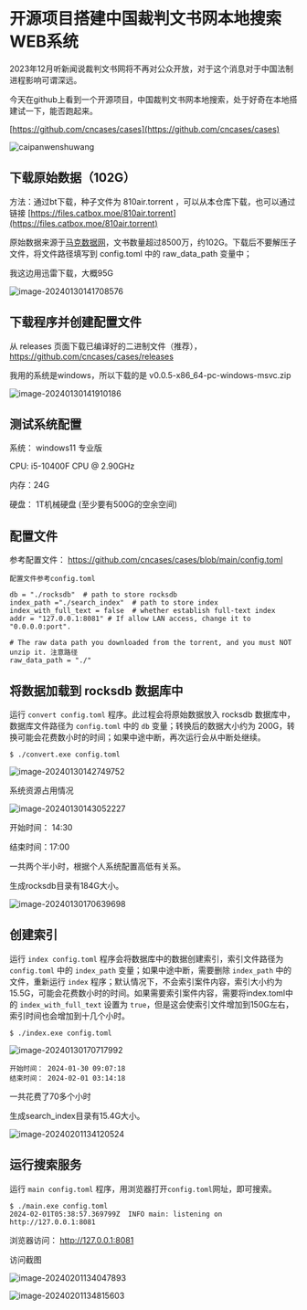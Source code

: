 # 开源项目搭建中国裁判文书网本地搜索WEB系统



2023年12月听新闻说裁判文书网将不再对公众开放，对于这个消息对于中国法制进程影响可谓深远。



今天在github上看到一个开源项目，中国裁判文书网本地搜索，处于好奇在本地搭建试一下，能否跑起来。

[https://github.com/cncases/cases](https://github.com/cncases/cases)



![caipanwenshuwang](https://imgoss.xgss.net/picgo/caipanwenshuwang.jpg?aliyun)

## 下载原始数据（102G）

方法：通过bt下载，种子文件为 810air.torrent ，可以从本仓库下载，也可以通过链接 [https://files.catbox.moe/810air.torrent](https://files.catbox.moe/810air.torrent)

原始数据来源于[马克数据网](https://www.macrodatas.cn/article/1147471898)，文书数量超过8500万，约102G。下载后不要解压子文件，将文件路径填写到 config.toml 中的 raw_data_path 变量中；

我这边用迅雷下载，大概95G

![image-20240130141708576](https://imgoss.xgss.net/picgo/image-20240130141708576.png?aliyun)

## 下载程序并创建配置文件

从 releases 页面下载已编译好的二进制文件（推荐），https://github.com/cncases/cases/releases

我用的系统是windows，所以下载的是 v0.0.5-x86_64-pc-windows-msvc.zip

![image-20240130141910186](https://imgoss.xgss.net/picgo/image-20240130141910186.png?aliyun)

## 测试系统配置

系统： windows11 专业版

CPU: i5-10400F CPU @ 2.90GHz

内存：24G

硬盘： 1T机械硬盘 (至少要有500G的空余空间)



## 配置文件

参考配置文件： https://github.com/cncases/cases/blob/main/config.toml

```
配置文件参考config.toml

db = "./rocksdb"  # path to store rocksdb
index_path ="./search_index"  # path to store index
index_with_full_text = false  # whether establish full-text index
addr = "127.0.0.1:8081" # If allow LAN access, change it to "0.0.0.0:port".

# The raw data path you downloaded from the torrent, and you must NOT unzip it. 注意路径
raw_data_path = "./"

```



## 将数据加载到 rocksdb 数据库中

运行 `convert config.toml` 程序。此过程会将原始数据放入 rocksdb 数据库中，数据库文件路径为 `config.toml` 中的 `db` 变量；转换后的数据大小约为 200G，转换可能会花费数小时的时间；如果中途中断，再次运行会从中断处继续。

```
$ ./convert.exe config.toml

```



![image-20240130142749752](https://imgoss.xgss.net/picgo/image-20240130142749752.png?aliyun)

系统资源占用情况

![image-20240130143052227](https://imgoss.xgss.net/picgo/image-20240130143052227.png?aliyun)

开始时间： 14:30

结束时间：17:00

一共两个半小时，根据个人系统配置高低有关系。

生成rocksdb目录有184G大小。

![image-20240130170639698](https://imgoss.xgss.net/picgo/image-20240130170639698.png?aliyun)



## 创建索引

运行 `index config.toml` 程序会将数据库中的数据创建索引，索引文件路径为 `config.toml` 中的 `index_path` 变量；如果中途中断，需要删除 `index_path` 中的文件，重新运行 `index` 程序；默认情况下，不会索引案件内容，索引大小约为 15.5G，可能会花费数小时的时间。如果需要索引案件内容，需要将index.toml中的 `index_with_full_text` 设置为 `true`，但是这会使索引文件增加到150G左右，索引时间也会增加到十几个小时。

```
$ ./index.exe config.toml
```

![image-20240130170717992](https://imgoss.xgss.net/picgo/image-20240130170717992.png?aliyun)

```
开始时间： 2024-01-30 09:07:18
结束时间： 2024-02-01 03:14:18
```

一共花费了70多个小时

生成search_index目录有15.4G大小。

![image-20240201134120524](https://imgoss.xgss.net/picgo/image-20240201134120524.png?aliyun)



## 运行搜索服务

运行 `main config.toml` 程序，用浏览器打开`config.toml`网址，即可搜索。

```
$ ./main.exe config.toml
2024-02-01T05:38:57.369799Z  INFO main: listening on http://127.0.0.1:8081
```

浏览器访问： http://127.0.0.1:8081



访问截图

![image-20240201134047893](https://imgoss.xgss.net/picgo/image-20240201134047893.png?aliyun)



![image-20240201134815603](https://imgoss.xgss.net/picgo/image-20240201134815603.png?aliyun)



